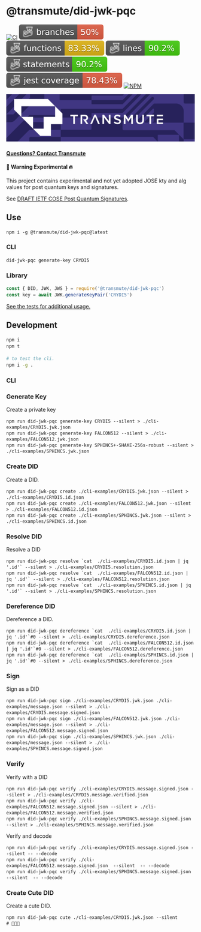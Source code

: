 # @transmute/did-jwk-pqc

[![CI](https://github.com/transmute-industries/did-jwk-pqc/actions/workflows/ci.yml/badge.svg)](https://github.com/transmute-industries/did-jwk-pqc/actions/workflows/ci.yml)
![Branches](./badges/coverage-branches.svg)
![Functions](./badges/coverage-functions.svg)
![Lines](./badges/coverage-lines.svg)
![Statements](./badges/coverage-statements.svg)
![Jest coverage](./badges/coverage-jest%20coverage.svg)
[![NPM](https://nodei.co/npm/@transmute/did-jwk-pqc.png?mini=true)](https://npmjs.org/package/@transmute/did-jwk-pqc)

<img src="./transmute-banner.png" />

#### [Questions? Contact Transmute](https://transmute.typeform.com/to/RshfIw?typeform-source=did-eqt)

#### 🚧 Warning Experimental 🔥

This project contains experimental and not yet adopted JOSE kty and alg values for post quantum keys and signatures.

See [DRAFT IETF COSE Post Quantum Signatures](https://datatracker.ietf.org/doc/draft-prorock-cose-post-quantum-signatures/).

## Use

```
npm i -g @transmute/did-jwk-pqc@latest
```

### CLI

```
did-jwk-pqc generate-key CRYDI5
```

### Library

```js
const { DID, JWK, JWS } = require('@transmute/did-jwk-pqc')
const key = await JWK.generateKeyPair('CRYDI5')
```

[See the tests for additional usage.](./src/sanity.spec.js)

## Development

```bash
npm i
npm t

# to test the cli.
npm i -g .
```

### CLI

### Generate Key

Create a private key

```
npm run did-jwk-pqc generate-key CRYDI5 --silent > ./cli-examples/CRYDI5.jwk.json
npm run did-jwk-pqc generate-key FALCON512 --silent > ./cli-examples/FALCON512.jwk.json
npm run did-jwk-pqc generate-key SPHINCS+-SHAKE-256s-robust --silent > ./cli-examples/SPHINCS.jwk.json
```

### Create DID

Create a DID.

```
npm run did-jwk-pqc create ./cli-examples/CRYDI5.jwk.json --silent > ./cli-examples/CRYDI5.id.json
npm run did-jwk-pqc create ./cli-examples/FALCON512.jwk.json --silent > ./cli-examples/FALCON512.id.json
npm run did-jwk-pqc create ./cli-examples/SPHINCS.jwk.json --silent > ./cli-examples/SPHINCS.id.json
```

### Resolve DID

Resolve a DID

```
npm run did-jwk-pqc resolve `cat  ./cli-examples/CRYDI5.id.json | jq '.id'` --silent > ./cli-examples/CRYDI5.resolution.json
npm run did-jwk-pqc resolve `cat  ./cli-examples/FALCON512.id.json | jq '.id'` --silent > ./cli-examples/FALCON512.resolution.json
npm run did-jwk-pqc resolve `cat  ./cli-examples/SPHINCS.id.json | jq '.id'` --silent > ./cli-examples/SPHINCS.resolution.json
```

### Dereference DID

Dereference a DID.

```
npm run did-jwk-pqc dereference `cat  ./cli-examples/CRYDI5.id.json | jq '.id'`#0 --silent > ./cli-examples/CRYDI5.dereference.json
npm run did-jwk-pqc dereference `cat  ./cli-examples/FALCON512.id.json | jq '.id'`#0 --silent > ./cli-examples/FALCON512.dereference.json
npm run did-jwk-pqc dereference `cat  ./cli-examples/SPHINCS.id.json | jq '.id'`#0 --silent > ./cli-examples/SPHINCS.dereference.json
```

### Sign

Sign as a DID

```
npm run did-jwk-pqc sign ./cli-examples/CRYDI5.jwk.json ./cli-examples/message.json --silent > ./cli-examples/CRYDI5.message.signed.json
npm run did-jwk-pqc sign ./cli-examples/FALCON512.jwk.json ./cli-examples/message.json --silent > ./cli-examples/FALCON512.message.signed.json
npm run did-jwk-pqc sign ./cli-examples/SPHINCS.jwk.json ./cli-examples/message.json --silent > ./cli-examples/SPHINCS.message.signed.json
```

### Verify

Verify with a DID

```
npm run did-jwk-pqc verify ./cli-examples/CRYDI5.message.signed.json --silent > ./cli-examples/CRYDI5.message.verified.json
npm run did-jwk-pqc verify ./cli-examples/FALCON512.message.signed.json --silent > ./cli-examples/FALCON512.message.verified.json
npm run did-jwk-pqc verify ./cli-examples/SPHINCS.message.signed.json --silent > ./cli-examples/SPHINCS.message.verified.json
```

Verify and decode

```
npm run did-jwk-pqc verify ./cli-examples/CRYDI5.message.signed.json --silent -- --decode
npm run did-jwk-pqc verify ./cli-examples/FALCON512.message.signed.json  --silent  -- --decode
npm run did-jwk-pqc verify ./cli-examples/SPHINCS.message.signed.json  --silent  -- --decode
```

### Create Cute DID

Create a cute DID.

```
npm run did-jwk-pqc cute ./cli-examples/CRYDI5.jwk.json --silent
# 🐍🌱🦉
```

<!--

```bash
npm i @or13/did-jwk --save

# install cli globally
npm i -g @or13/did-jwk
```

## Use

### CLI

### Generate Key

```
did-jwk generate-key EdDSA
```

### Generate For Purpose

```
did-jwk generate-for authenticity
did-jwk generate-for privacy
```

### Sign & Verify

```
did-jwk generate-for authenticity > k0.json
echo '{"message": "hello"}' > m0.json
did-jwk sign ./k0.json ./m0.json > m0.signed.json
did-jwk verify ./m0.signed.json --decode
```

### Encrypt & Decrypt

```
did-jwk generate-for privacy > k1.json
echo '{"message": "hello"}' > m0.json
did-jwk create ./k1.json > recipient_id.json
did-jwk encrypt `cat  ./recipient_id.json | jq '.id'` ./m0.json > m0.encrypted.json
did-jwk decrypt ./k1.json ./m0.encrypted.json  --decode
```

-->
